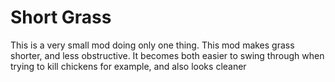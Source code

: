 # Short Grass

This is a very small mod doing only one thing. This mod makes grass shorter, and less obstructive. It becomes both easier to swing through when trying to kill chickens for example, and also looks cleaner
